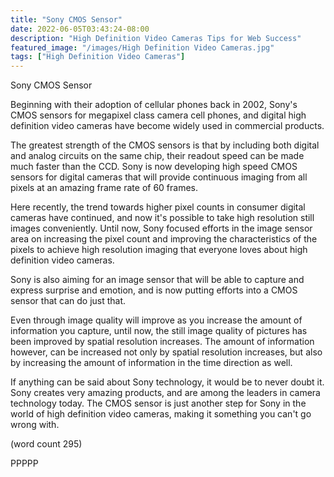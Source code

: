 ```yaml
---
title: "Sony CMOS Sensor"
date: 2022-06-05T03:43:24-08:00
description: "High Definition Video Cameras Tips for Web Success"
featured_image: "/images/High Definition Video Cameras.jpg"
tags: ["High Definition Video Cameras"]
---
```


Sony CMOS Sensor

Beginning with their adoption of cellular phones back
in 2002, Sony's CMOS sensors for megapixel class 
camera cell phones, and digital high definition video
cameras have become widely used in commercial products.

The greatest strength of the CMOS sensors is that
by including both digital and analog circuits on
the same chip, their readout speed can be made much
faster than the CCD.  Sony is now developing high 
speed CMOS sensors for digital cameras that will 
provide continuous imaging from all pixels at an
amazing frame rate of 60 frames.

Here recently, the trend towards higher pixel counts
in consumer digital cameras have continued, and now
it's possible to take high resolution still images
conveniently.  Until now, Sony focused efforts in
the image sensor area on increasing the pixel count
and improving the characteristics of the pixels to
achieve high resolution imaging that everyone
loves about high definition video cameras.

Sony is also aiming for an image sensor that will 
be able to capture and express surprise and emotion,
and is now putting efforts into a CMOS sensor that
can do just that.  

Even through image quality will improve as you 
increase the amount of information you capture, until
now, the still image quality of pictures has been 
improved by spatial resolution increases.  The
amount of information however, can be increased 
not only by spatial resolution increases, but also
by increasing the amount of information in the 
time direction as well.

If anything can be said about Sony technology, it
would be to never doubt it.  Sony creates very amazing
products, and are among the leaders in camera
technology today.  The CMOS sensor is just another
step for Sony in the world of high definition video
cameras, making it something you can't go wrong with.

(word count 295)

PPPPP
